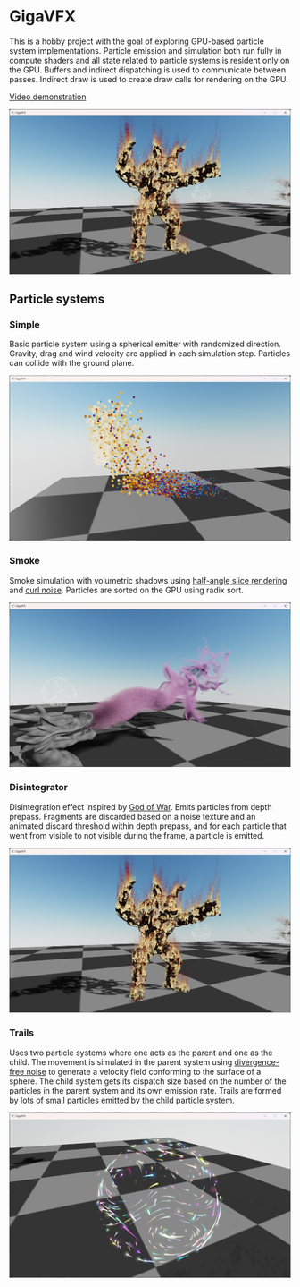 # GigaVFX

This is a hobby project with the goal of exploring GPU-based particle system implementations. Particle emission and simulation both run fully in compute shaders
and all state related to particle systems is resident only on the GPU. Buffers and indirect dispatching is used to communicate between passes. Indirect draw is used to create draw calls for rendering on the GPU.

[Video demonstration](https://www.youtube.com/watch?v=AAf6r7EPoss)

![Alt text](screenshots/armadillo.png?raw=true "Burning armadillo")

## Particle systems

### Simple

Basic particle system using a spherical emitter with randomized direction. Gravity, drag and wind velocity are applied in each simulation step. Particles can collide with the ground plane. 

![Alt text](screenshots/simple.png?raw=true "Simple emitter")

### Smoke

Smoke simulation with volumetric shadows using [half-angle slice rendering](https://developer.download.nvidia.com/compute/DevZone/C/html_x64/5_Simulations/smokeParticles/doc/smokeParticles.pdf) and [curl noise](https://www.cs.ubc.ca/~rbridson/docs/bridson-siggraph2007-curlnoise.pdf). Particles are sorted on the GPU using radix sort.

![Alt text](screenshots/smoke.png?raw=true "Smoke simulation")

### Disintegrator

Disintegration effect inspired by [God of War](https://gdcvault.com/play/1025973/Disintegrating-Meshes-with-Particles-in). Emits particles from depth prepass. Fragments are discarded based on a noise texture and an animated discard threshold within depth prepass, and for each particle that went from visible to not visible during the frame, a particle is emitted.

![Alt text](screenshots/armadillo.png?raw=true "Disintegrate effect")

### Trails

Uses two particle systems where one acts as the parent and one as the child. The movement is simulated in the parent system using [divergence-free noise](https://citeseerx.ist.psu.edu/document?repid=rep1&type=pdf&doi=7bb700941935fb37e14bbd3d39abfd5b8318b470) to generate a velocity field conforming to the surface of a sphere. The child system gets its dispatch size based on the number of the particles in the parent system and its own emission rate. Trails are formed by lots of small particles emitted by the child particle system.

![Alt text](screenshots/trails.png?raw=true "Disintegrate effect")

